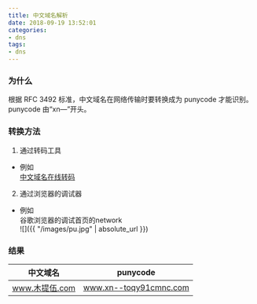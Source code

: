 ```yaml
---
title: 中文域名解析
date: 2018-09-19 13:52:01
categories:
- dns
tags:
- dns
---
```


### 为什么
根据 RFC 3492 标准，中文域名在网络传输时要转换成为 punycode 才能识别。punycode 由“xn—”开头。

### 转换方法

1. 通过转码工具

 * 例如<br>[中文域名在线转码](http://www.webmasterhome.cn/tool/punycode.asp)

2. 通过浏览器的调试器

 * 例如<br>谷歌浏览器的调试首页的network<br>![]({{ "/images/pu.jpg" | absolute_url }})

### 结果

| 中文域名 |punycode |
| ------ | ------ |
| www.木提伍.com | www.xn--toqy91cmnc.com |

